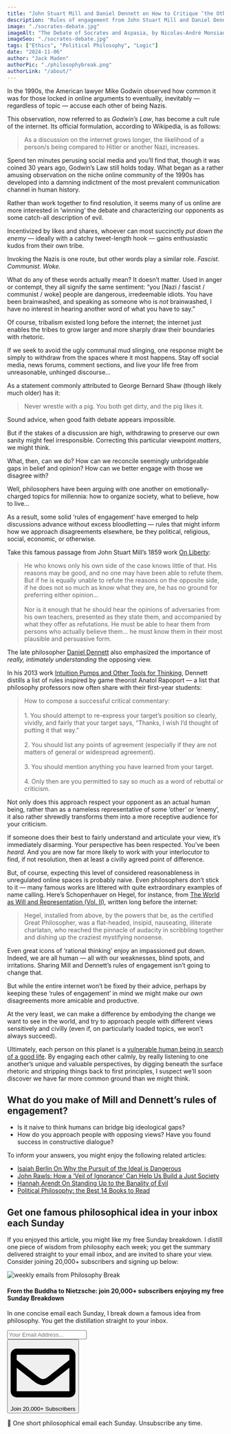 ```yaml
---
title: "John Stuart Mill and Daniel Dennett on How to Critique ‘the Other Side’"
description: 'Rules of engagement from John Stuart Mill and Daniel Dennett: if you don’t try to understand the opposing view, then you don’t understand your own...'
image: "./socrates-debate.jpg"
imageAlt: "The Debate of Socrates and Aspasia, by Nicolas-André Monsiau (1801)"
imageSeo: "./socrates-debate.jpg"
tags: ["Ethics", "Political Philosophy", "Logic"]
date: "2024-11-06"
author: "Jack Maden"
authorPic: "./philosophybreak.png"
authorLink: "/about/"
---
```


<span class="big-letter">I</span>n the 1990s, the American lawyer Mike Godwin observed how common it was for those locked in online arguments to eventually, inevitably — regardless of topic — accuse each other of being Nazis.

This observation, now referred to as _Godwin’s Law_, has become a cult rule of the internet. Its official formulation, according to Wikipedia, is as follows:

>As a discussion on the internet grows longer, the likelihood of a person/s being compared to Hitler or another Nazi, increases.

Spend ten minutes perusing social media and you’ll find that, though it was coined 30 years ago, Godwin’s Law still holds today. What began as a rather amusing observation on the niche online community of the 1990s has developed into a damning indictment of the most prevalent communication channel in human history. 

Rather than work together to find resolution, it seems many of us online are more interested in ‘winning’ the debate and characterizing our opponents as some catch-all description of evil.

Incentivized by likes and shares, whoever can most succinctly _put down the enemy_ — ideally with a catchy tweet-length hook — gains enthusiastic kudos from their own tribe. 

Invoking the Nazis is one route, but other words play a similar role. _Fascist. Communist. Woke._

What do any of these words actually mean? It doesn’t matter. Used in anger or contempt, they all signify the same sentiment: “you [Nazi / fascist / communist / woke] people are dangerous, irredeemable idiots. You have been brainwashed, and speaking as someone who is _not_ brainwashed, I have no interest in hearing another word of what you have to say.”

Of course, tribalism existed long before the internet; the internet just enables the tribes to grow larger and more sharply draw their boundaries with rhetoric.

If we seek to avoid the ugly communal mud slinging, one response might be simply to withdraw from the spaces where it most happens. Stay off social media, news forums, comment sections, and live your life free from unreasonable, unhinged discourse…

As a statement commonly attributed to George Bernard Shaw (though likely much older) has it:

>Never wrestle with a pig. You both get dirty, and the pig likes it.

Sound advice, when good faith debate appears impossible.

But if the stakes of a discussion are high, withdrawing to preserve our own sanity might feel irresponsible. Correcting this particular viewpoint _matters_, we might think.

What, then, can we do? How can we reconcile seemingly unbridgeable gaps in belief and opinion? How can we better engage with those we disagree with?

Well, philosophers have been arguing with one another on emotionally-charged topics for millennia: how to organize society, what to believe, how to live…

As a result, some solid ‘rules of engagement’ have emerged to help discussions advance without excess bloodletting — rules that might inform how we approach disagreements elsewhere, be they political, religious, social, economic, or otherwise.

Take this famous passage from John Stuart Mill’s 1859 work <a target="_blank" rel="noopener noreferrer sponsored" href="https://amzn.to/3A710h6">On Liberty</a>:

>​​He who knows only his own side of the case knows little of that. His reasons may be good, and no one may have been able to refute them. But if he is equally unable to refute the reasons on the opposite side, if he does not so much as know what they are, he has no ground for preferring either opinion…<br><br>Nor is it enough that he should hear the opinions of adversaries from his own teachers, presented as they state them, and accompanied by what they offer as refutations. He must be able to hear them from persons who actually believe them… he must know them in their most plausible and persuasive form.

The late philosopher [Daniel Dennett](/reading-lists/daniel-dennett-best-books/) also emphasized the importance of _really, intimately understanding_ the opposing view.

In his 2013 work <a target="_blank" rel="noopener noreferrer sponsored" href="https://amzn.to/4hsf85i">Intuition Pumps and Other Tools for Thinking</a>, Dennett distills a list of rules inspired by game theorist Anatol Rapoport — a list that philosophy professors now often share with their first-year students:

>How to compose a successful critical commentary:<br><br>1. You should attempt to re-express your target’s position so clearly, vividly, and fairly that your target says, “Thanks, I wish I’d thought of putting it that way.”<br><br>2. You should list any points of agreement (especially if they are not matters of general or widespread agreement).<br><br>3. You should mention anything you have learned from your target.<br><br>4. Only then are you permitted to say so much as a word of rebuttal or criticism.

Not only does this approach respect your opponent as an actual human being, rather than as a nameless representative of some ‘other’ or ‘enemy’, it also rather shrewdly transforms them into a more receptive audience for your criticism.

If someone does their best to fairly understand and articulate your view, it’s immediately disarming. Your perspective has been respected. You’ve been _heard._ And you are now far more likely to work with your interlocutor to find, if not resolution, then at least a civilly agreed point of difference.

But, of course, expecting this level of considered reasonableness in unregulated online spaces is probably naive. Even philosophers don’t stick to it — many famous works are littered with quite extraordinary examples of name calling. Here’s Schopenhauer on Hegel, for instance, from <a target="_blank" rel="noopener noreferrer sponsored" href="https://amzn.to/3CczejE">The World as Will and Representation (Vol. II)</a>, written long before the internet:

>Hegel, installed from above, by the powers that be, as the certified Great Philosopher, was a flat-headed, insipid, nauseating, illiterate charlatan, who reached the pinnacle of audacity in scribbling together and dishing up the craziest mystifying nonsense. 

Even great icons of ‘rational thinking’ enjoy an impassioned put down. Indeed, we are all human — all with our weaknesses, blind spots, and irritations. Sharing Mill and Dennett’s rules of engagement isn’t going to change that.

But while the entire internet won’t be fixed by their advice, perhaps by keeping these ‘rules of engagement’ in mind we might make our _own_ disagreements more amicable and productive.

At the very least, we can make a difference by embodying the change we want to see in the world, and try to approach people with different views sensitively and civilly (even if, on particularly loaded topics, we won’t always succeed).

Ultimately, each person on this planet is a [vulnerable human being in search of a good life](/articles/5-existential-problems-all-humans-share/). By engaging each other calmly, by really listening to one another’s unique and valuable perspectives, by digging beneath the surface rhetoric and stripping things back to first principles, I suspect we’ll soon discover we have far more common ground than we might think. 

## What do you make of Mill and Dennett’s rules of engagement?

- Is it naive to think humans can bridge big ideological gaps?
- How do you approach people with opposing views? Have you found success in constructive dialogue?

To inform your answers, you might enjoy the following related articles:

- [Isaiah Berlin On Why the Pursuit of the Ideal is Dangerous](/articles/isaiah-berlin-on-why-the-pursuit-of-the-ideal-is-harmful/)
- [John Rawls: How a ‘Veil of Ignorance’ Can Help Us Build a Just Society](/articles/john-rawls-how-a-veil-of-ignorance-can-help-us-build-a-just-society/)
- [Hannah Arendt On Standing Up to the Banality of Evil](/articles/hannah-arendt-on-standing-up-to-the-banality-of-evil/)
- [Political Philosophy: the Best 14 Books to Read](/reading-lists/political-philosophy/)

## Get one famous philosophical idea in your inbox each Sunday

<span class="big-letter">I</span>f you enjoyed this article, you might like my free Sunday breakdown. I distill one piece of wisdom from philosophy each week; you get the summary delivered straight to your email inbox, and are invited to share your view. Consider joining 20,000+ subscribers and signing up below:

<!--big subscribe-->
<div class="course-promo darkradial-background subscribe text-center">
    <img src="/static/6313d50bc32799a6c869239128784c7b/e7f7a/weekly-break.webp" alt="weekly emails from Philosophy Break">
    <h4>From the Buddha to Nietzsche: join 20,000+ subscribers enjoying my free Sunday Breakdown</h4>
    <p class="small-grey-font no-mar-bottom">In one concise email each Sunday, I break down a famous idea from philosophy. You get the distillation straight to your inbox.</p>
    <div class="small-pad-top">
        <form action="https://app.convertkit.com/forms/5812400/subscriptions" method="post" data-sv-form="5812400" data-uid="be0e52d3c0" data-format="inline" data-version="6" data-options="{&quot;settings&quot;:{&quot;after_subscribe&quot;:{&quot;action&quot;:&quot;message&quot;,&quot;success_message&quot;:&quot;Thank you, philosopher! Your welcome email will land in your inbox shortly.&quot;,&quot;redirect_url&quot;:&quot;/thank-you/&quot;},&quot;analytics&quot;:{&quot;google&quot;:null,&quot;fathom&quot;:null,&quot;facebook&quot;:null,&quot;segment&quot;:null,&quot;pinterest&quot;:null,&quot;sparkloop&quot;:null,&quot;googletagmanager&quot;:null},&quot;modal&quot;:{&quot;trigger&quot;:&quot;timer&quot;,&quot;scroll_percentage&quot;:null,&quot;timer&quot;:5,&quot;devices&quot;:&quot;all&quot;,&quot;show_once_every&quot;:15},&quot;powered_by&quot;:{&quot;show&quot;:false,&quot;url&quot;:&quot;https://convertkit.com/features/forms?utm_campaign=poweredby&amp;utm_content=form&amp;utm_medium=referral&amp;utm_source=dynamic&quot;},&quot;recaptcha&quot;:{&quot;enabled&quot;:false},&quot;return_visitor&quot;:{&quot;action&quot;:&quot;show&quot;,&quot;custom_content&quot;:&quot;&quot;},&quot;slide_in&quot;:{&quot;display_in&quot;:&quot;bottom_right&quot;,&quot;trigger&quot;:&quot;timer&quot;,&quot;scroll_percentage&quot;:null,&quot;timer&quot;:5,&quot;devices&quot;:&quot;all&quot;,&quot;show_once_every&quot;:15},&quot;sticky_bar&quot;:{&quot;display_in&quot;:&quot;top&quot;,&quot;trigger&quot;:&quot;timer&quot;,&quot;scroll_percentage&quot;:null,&quot;timer&quot;:5,&quot;devices&quot;:&quot;all&quot;,&quot;show_once_every&quot;:15}},&quot;version&quot;:&quot;6&quot;}" min-width="400 500 600 700 800">
        <div data-style="clean"><ul data-element="errors" data-group="alert"></ul><div data-element="fields" data-stacked="false">
            <div>
                <input name="email_address" aria-label="Your Email Address..." placeholder="Your Email Address..." required type="email" />
            </div>
            <button class="button primary" type="submit" data-element="submit"><div><div></div><div></div><div></div></div><span><svg xmlns="http://www.w3.org/2000/svg" viewBox="0 0 512 512"><path d="M464 64H48C21.49 64 0 85.49 0 112v288c0 26.51 21.49 48 48 48h416c26.51 0 48-21.49 48-48V112c0-26.51-21.49-48-48-48zm0 48v40.805c-22.422 18.259-58.168 46.651-134.587 106.49-16.841 13.247-50.201 45.072-73.413 44.701-23.208.375-56.579-31.459-73.413-44.701C106.18 199.465 70.425 171.067 48 152.805V112h416zM48 400V214.398c22.914 18.251 55.409 43.862 104.938 82.646 21.857 17.205 60.134 55.186 103.062 54.955 42.717.231 80.509-37.199 103.053-54.947 49.528-38.783 82.032-64.401 104.947-82.653V400H48z"/></svg>Join 20,000+ Subscribers</span></button>
            </div>
            </div>
        </form>
        <p class="tiny-mar-top no-mar-bottom review-font">💭 One short philosophical email each Sunday. Unsubscribe any time.</p>
    </div>
</div>
</div>